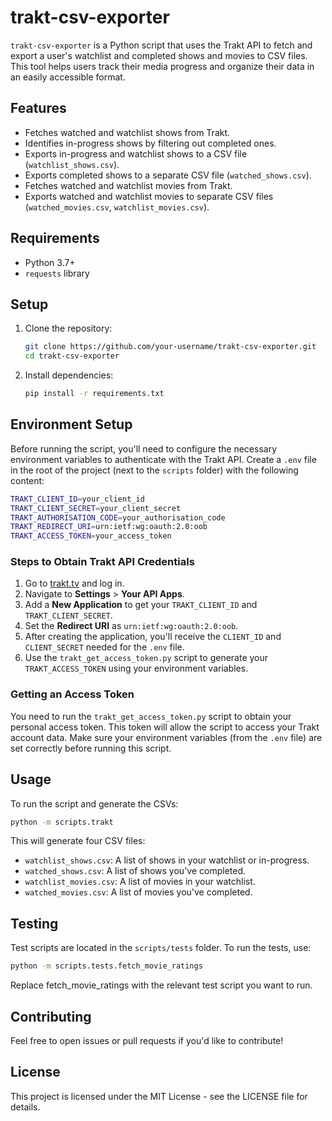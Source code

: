 # trakt-csv-exporter

`trakt-csv-exporter` is a Python script that uses the Trakt API to fetch and export a user's watchlist and completed shows and movies to CSV files. This tool helps users track their media progress and organize their data in an easily accessible format.

## Features

- Fetches watched and watchlist shows from Trakt.
- Identifies in-progress shows by filtering out completed ones.
- Exports in-progress and watchlist shows to a CSV file (`watchlist_shows.csv`).
- Exports completed shows to a separate CSV file (`watched_shows.csv`).
- Fetches watched and watchlist movies from Trakt.
- Exports watched and watchlist movies to separate CSV files (`watched_movies.csv`, `watchlist_movies.csv`).

## Requirements

- Python 3.7+
- `requests` library

## Setup

1. Clone the repository:
    ```bash
    git clone https://github.com/your-username/trakt-csv-exporter.git
    cd trakt-csv-exporter
    ```

2. Install dependencies:
    ```bash
    pip install -r requirements.txt
    ```

## Environment Setup

Before running the script, you'll need to configure the necessary environment variables to authenticate with the Trakt API. Create a `.env` file in the root of the project (next to the `scripts` folder) with the following content:

```bash
TRAKT_CLIENT_ID=your_client_id
TRAKT_CLIENT_SECRET=your_client_secret
TRAKT_AUTHORISATION_CODE=your_authorisation_code
TRAKT_REDIRECT_URI=urn:ietf:wg:oauth:2.0:oob
TRAKT_ACCESS_TOKEN=your_access_token
```

### Steps to Obtain Trakt API Credentials

1. Go to [trakt.tv](https://trakt.tv/) and log in.
2. Navigate to **Settings** > **Your API Apps**.
3. Add a **New Application** to get your `TRAKT_CLIENT_ID` and `TRAKT_CLIENT_SECRET`.
4. Set the **Redirect URI** as `urn:ietf:wg:oauth:2.0:oob`.
5. After creating the application, you'll receive the `CLIENT_ID` and `CLIENT_SECRET` needed for the `.env` file.
6. Use the `trakt_get_access_token.py` script to generate your `TRAKT_ACCESS_TOKEN` using your environment variables.

### Getting an Access Token

You need to run the `trakt_get_access_token.py` script to obtain your personal access token. This token will allow the script to access your Trakt account data. Make sure your environment variables (from the `.env` file) are set correctly before running this script.

## Usage

To run the script and generate the CSVs:

```bash
python -m scripts.trakt
```

This will generate four CSV files:

- `watchlist_shows.csv`: A list of shows in your watchlist or in-progress.
- `watched_shows.csv`: A list of shows you've completed.
- `watchlist_movies.csv`: A list of movies in your watchlist.
- `watched_movies.csv`: A list of movies you've completed.

## Testing

Test scripts are located in the `scripts/tests` folder. To run the tests, use:

```bash
python -m scripts.tests.fetch_movie_ratings
```

Replace fetch_movie_ratings with the relevant test script you want to run.

## Contributing

Feel free to open issues or pull requests if you'd like to contribute!

## License

This project is licensed under the MIT License - see the LICENSE file for details.